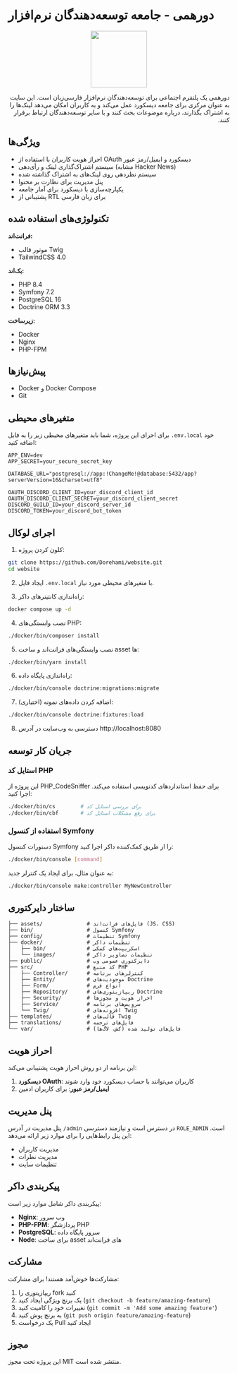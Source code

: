 # دورهمی - جامعه توسعه‌دهندگان نرم‌افزار

<p align="center">
  <img width="128px" src="https://dorehami.dev/images/logo.svg">
</p>

<p align="right" dir="rtl">
دورهمی یک پلتفرم اجتماعی برای توسعه‌دهندگان نرم‌افزار فارسی‌زبان است. این سایت به عنوان مرکزی برای جامعه دیسکورد عمل می‌کند و به کاربران امکان می‌دهد لینک‌ها را به اشتراک بگذارند، درباره موضوعات بحث کنند و با سایر توسعه‌دهندگان ارتباط برقرار کنند.
</p>

## ویژگی‌ها

- احراز هویت کاربران با استفاده از OAuth دیسکورد و ایمیل/رمز عبور
- سیستم اشتراک‌گذاری لینک و رأی‌دهی (مشابه Hacker News)
- سیستم نظردهی روی لینک‌های به اشتراک گذاشته شده
- پنل مدیریت برای نظارت بر محتوا
- یکپارچه‌سازی با دیسکورد برای آمار جامعه
- پشتیبانی از RTL برای زبان فارسی

## تکنولوژی‌های استفاده شده

**فرانت‌اند:**

- موتور قالب Twig
- TailwindCSS 4.0

**بک‌اند:**

- PHP 8.4
- Symfony 7.2
- PostgreSQL 16
- Doctrine ORM 3.3

**زیرساخت:**

- Docker
- Nginx
- PHP-FPM

## پیش‌نیازها

- Docker و Docker Compose
- Git

## متغیرهای محیطی

برای اجرای این پروژه، شما باید متغیرهای محیطی زیر را به فایل `.env.local` خود اضافه کنید:

```
APP_ENV=dev
APP_SECRET=your_secure_secret_key

DATABASE_URL="postgresql://app:!ChangeMe!@database:5432/app?serverVersion=16&charset=utf8"

OAUTH_DISCORD_CLIENT_ID=your_discord_client_id
OAUTH_DISCORD_CLIENT_SECRET=your_discord_client_secret
DISCORD_GUILD_ID=your_discord_server_id
DISCORD_TOKEN=your_discord_bot_token
```

## اجرای لوکال

1. کلون کردن پروژه:

```bash
git clone https://github.com/Dorehami/website.git
cd website
```

2. ایجاد فایل `.env.local` با متغیرهای محیطی مورد نیاز.

3. راه‌اندازی کانتینرهای داکر:

```bash
docker compose up -d
```

4. نصب وابستگی‌های PHP:

```bash
./docker/bin/composer install
```

5. نصب وابستگی‌های فرانت‌اند و ساخت asset ها:

```bash
./docker/bin/yarn install
```

6. راه‌اندازی پایگاه داده:

```bash
./docker/bin/console doctrine:migrations:migrate
```

7. اضافه کردن داده‌های نمونه (اختیاری):

```bash
./docker/bin/console doctrine:fixtures:load
```

8. دسترسی به وب‌سایت در آدرس http://localhost:8080

## جریان کار توسعه

### استایل کد PHP

این پروژه از PHP_CodeSniffer برای حفظ استانداردهای کدنویسی استفاده می‌کند. اجرا کنید:

```bash
./docker/bin/cs        # برای بررسی استایل کد
./docker/bin/cbf       # برای رفع مشکلات استایل کد
```

### استفاده از کنسول Symfony

دستورات کنسول Symfony را از طریق کمک‌کننده داکر اجرا کنید:

```bash
./docker/bin/console [command]
```

به عنوان مثال، برای ایجاد یک کنترلر جدید:

```bash
./docker/bin/console make:controller MyNewController
```

## ساختار دایرکتوری

```
├── assets/              # فایل‌های فرانت‌اند (JS، CSS)
├── bin/                 # کنسول Symfony
├── config/              # تنظیمات Symfony
├── docker/              # تنظیمات داکر
│   ├── bin/             # اسکریپت‌های کمکی
│   └── images/          # تنظیمات تصاویر داکر
├── public/              # دایرکتوری عمومی وب
├── src/                 # کد منبع PHP
│   ├── Controller/      # کنترلرهای برنامه
│   ├── Entity/          # موجودیت‌های Doctrine
│   ├── Form/            # انواع فرم
│   ├── Repository/      # ریپازیتوری‌های Doctrine
│   ├── Security/        # احراز هویت و مجوزها
│   ├── Service/         # سرویس‌های برنامه
│   └── Twig/            # افزونه‌های Twig
├── templates/           # قالب‌های Twig
├── translations/        # فایل‌های ترجمه
└── var/                 # فایل‌های تولید شده (کش، لاگ‌ها)
```

## احراز هویت

این برنامه از دو روش احراز هویت پشتیبانی می‌کند:

1. **دیسکورد OAuth**: کاربران می‌توانند با حساب دیسکورد خود وارد شوند
2. **ایمیل/رمز عبور**: برای کاربران ادمین

## پنل مدیریت

پنل مدیریت در آدرس `/admin` در دسترس است و نیازمند دسترسی `ROLE_ADMIN` است. این پنل رابط‌هایی را برای موارد زیر ارائه
می‌دهد:

- مدیریت کاربران
- مدیریت نظرات
- تنظیمات سایت

## پیکربندی داکر

پیکربندی داکر شامل موارد زیر است:

- **Nginx**: وب سرور
- **PHP-FPM**: پردازشگر PHP
- **PostgreSQL**: سرور پایگاه داده
- **Node**: برای ساخت asset های فرانت‌اند

## مشارکت

مشارکت‌ها خوش‌آمد هستند! برای مشارکت:

1. ریپازیتوری را fork کنید
2. یک برنچ ویژگی ایجاد کنید (`git checkout -b feature/amazing-feature`)
3. تغییرات خود را کامیت کنید (`git commit -m 'Add some amazing feature'`)
4. به برنچ پوش کنید (`git push origin feature/amazing-feature`)
5. یک درخواست Pull ایجاد کنید

## مجوز

این پروژه تحت مجوز MIT منتشر شده است.